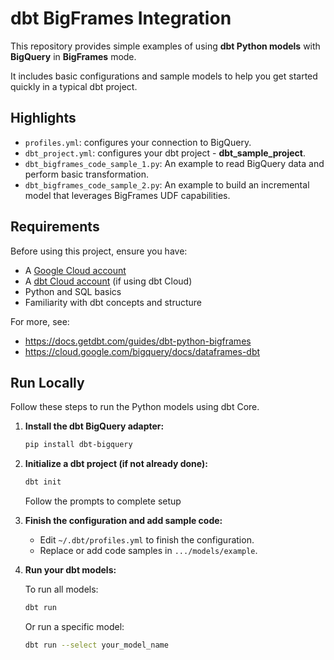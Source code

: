 # dbt BigFrames Integration

This repository provides simple examples of using **dbt Python models** with **BigQuery** in **BigFrames** mode.

It includes basic configurations and sample models to help you get started quickly in a typical dbt project.

## Highlights

- `profiles.yml`: configures your connection to BigQuery.
- `dbt_project.yml`: configures your dbt project - **dbt_sample_project**.
- `dbt_bigframes_code_sample_1.py`: An example to read BigQuery data and perform basic transformation.
- `dbt_bigframes_code_sample_2.py`: An example to build an incremental model that leverages BigFrames UDF capabilities.

## Requirements

Before using this project, ensure you have:

- A [Google Cloud account](https://cloud.google.com/free?hl=en)
- A [dbt Cloud account](https://www.getdbt.com/signup) (if using dbt Cloud)
- Python and SQL basics
- Familiarity with dbt concepts and structure

For more, see:
- https://docs.getdbt.com/guides/dbt-python-bigframes
- https://cloud.google.com/bigquery/docs/dataframes-dbt

## Run Locally

Follow these steps to run the Python models using dbt Core.

1. **Install the dbt BigQuery adapter:**

    ```bash
    pip install dbt-bigquery
    ```

2. **Initialize a dbt project (if not already done):**

    ```bash
    dbt init
    ```

    Follow the prompts to complete setup

3. **Finish the configuration and add sample code:**

    - Edit `~/.dbt/profiles.yml` to finish the configuration.
    - Replace or add code samples in `.../models/example`.

4. **Run your dbt models:**

    To run all models:

    ```bash
    dbt run
    ```

    Or run a specific model:

    ```bash
    dbt run --select your_model_name
    ```